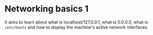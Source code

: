 # Networking basics 1
 It aims to learn about what is localhost/127.0.0.1, what is 0.0.0.0, what is `/etc/hosts` and how to display the machine's active network interfaces.

